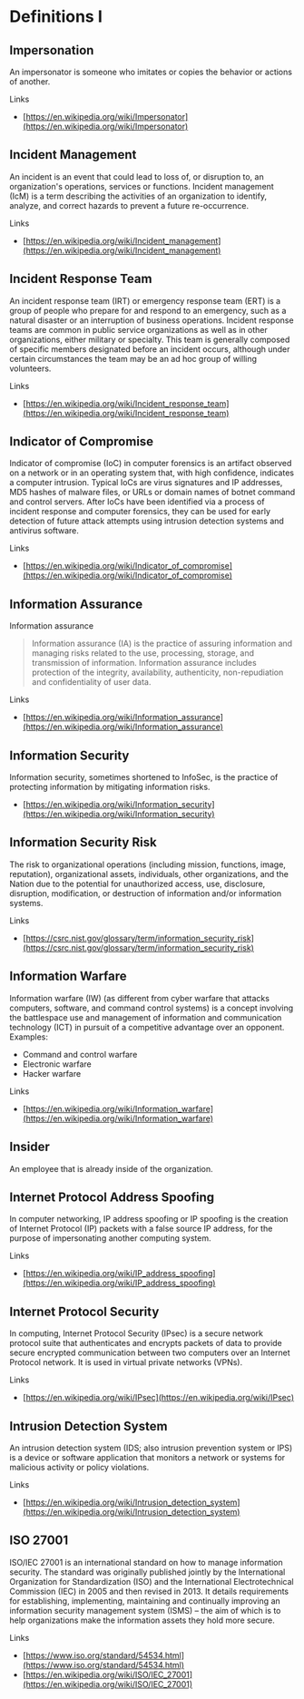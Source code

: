 # Definitions I

## Impersonation
An impersonator is someone who imitates or copies the behavior or actions of another.

Links
- [https://en.wikipedia.org/wiki/Impersonator](https://en.wikipedia.org/wiki/Impersonator)

## Incident Management
An incident is an event that could lead to loss of, or disruption to, an organization's operations, services or functions.
Incident management (IcM) is a term describing the activities of an organization to identify, analyze, and correct hazards to prevent a future re-occurrence.

Links
- [https://en.wikipedia.org/wiki/Incident_management](https://en.wikipedia.org/wiki/Incident_management)

## Incident Response Team
An incident response team (IRT) or emergency response team (ERT) is a group of people who prepare for and respond to an emergency, such as a natural disaster or an interruption of business operations.
Incident response teams are common in public service organizations as well as in other organizations, either military or specialty.
This team is generally composed of specific members designated before an incident occurs, although under certain circumstances the team may be an ad hoc group of willing volunteers.

Links
- [https://en.wikipedia.org/wiki/Incident_response_team](https://en.wikipedia.org/wiki/Incident_response_team)

## Indicator of Compromise
Indicator of compromise (IoC) in computer forensics is an artifact observed on a network or in an operating system that, with high confidence, indicates a computer intrusion.
Typical IoCs are virus signatures and IP addresses, MD5 hashes of malware files, or URLs or domain names of botnet command and control servers.
After IoCs have been identified via a process of incident response and computer forensics, they can be used for early detection of future attack attempts using intrusion detection systems and antivirus software.

Links
- [https://en.wikipedia.org/wiki/Indicator_of_compromise](https://en.wikipedia.org/wiki/Indicator_of_compromise)

## Information Assurance
Information assurance
> Information assurance (IA) is the practice of assuring information and managing risks related to the use, processing, storage, and transmission of information.
> Information assurance includes protection of the integrity, availability, authenticity, non-repudiation and confidentiality of user data.

Links
- [https://en.wikipedia.org/wiki/Information_assurance](https://en.wikipedia.org/wiki/Information_assurance)

## Information Security
Information security, sometimes shortened to InfoSec, is the practice of protecting information by mitigating information risks.

- [https://en.wikipedia.org/wiki/Information_security](https://en.wikipedia.org/wiki/Information_security)

## Information Security Risk
The risk to organizational operations (including mission, functions, image, reputation), organizational assets, individuals, other organizations, and the Nation due to the potential for unauthorized access, use, disclosure, disruption, modification, or destruction of information and/or information systems.

Links
- [https://csrc.nist.gov/glossary/term/information_security_risk](https://csrc.nist.gov/glossary/term/information_security_risk)

## Information Warfare
Information warfare (IW) (as different from cyber warfare that attacks computers, software, and command control systems) is a concept involving the battlespace use and management of information and communication technology (ICT) in pursuit of a competitive advantage over an opponent.
Examples:
- Command and control warfare
- Electronic warfare
- Hacker warfare

Links
- [https://en.wikipedia.org/wiki/Information_warfare](https://en.wikipedia.org/wiki/Information_warfare)

## Insider
An employee that is already inside of the organization.

## Internet Protocol Address Spoofing
In computer networking, IP address spoofing or IP spoofing is the creation of Internet Protocol (IP) packets with a false source IP address, for the purpose of impersonating another computing system.

Links
- [https://en.wikipedia.org/wiki/IP_address_spoofing](https://en.wikipedia.org/wiki/IP_address_spoofing)

## Internet Protocol Security
In computing, Internet Protocol Security (IPsec) is a secure network protocol suite that authenticates and encrypts packets of data to provide secure encrypted communication between two computers over an Internet Protocol network. It is used in virtual private networks (VPNs).

Links
- [https://en.wikipedia.org/wiki/IPsec](https://en.wikipedia.org/wiki/IPsec)

## Intrusion Detection System
An intrusion detection system (IDS; also intrusion prevention system or IPS) is a device or software application that monitors a network or systems for malicious activity or policy violations.

Links
- [https://en.wikipedia.org/wiki/Intrusion_detection_system](https://en.wikipedia.org/wiki/Intrusion_detection_system)


## ISO 27001
ISO/IEC 27001 is an international standard on how to manage information security.
The standard was originally published jointly by the International Organization for Standardization (ISO) and the International Electrotechnical Commission (IEC) in 2005 and then revised in 2013.
It details requirements for establishing, implementing, maintaining and continually improving an information security management system (ISMS) – the aim of which is to help organizations make the information assets they hold more secure.

Links
- [https://www.iso.org/standard/54534.html](https://www.iso.org/standard/54534.html)
- [https://en.wikipedia.org/wiki/ISO/IEC_27001](https://en.wikipedia.org/wiki/ISO/IEC_27001)
